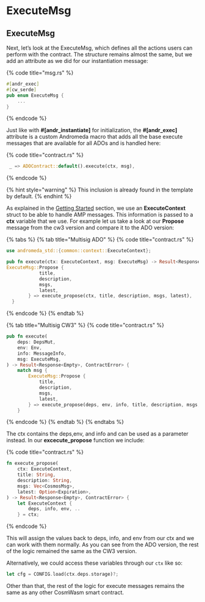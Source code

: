 # ExecuteMsg

## ExecuteMsg

Next, let’s look at the ExecuteMsg, which defines all the actions users can perform with the contract.  The structure remains almost the same, but we add an attribute as we did for our instantiation message:

{% code title="msg.rs" %}
```rust
#[andr_exec]
#[cw_serde]
pub enum ExecuteMsg {
    ...
}
```
{% endcode %}

Just like with **#\[andr\_instantiate]** for initialization, the **#\[andr\_exec]** attribute is a custom Andromeda macro that adds all the base execute messages that are available for all ADOs and is handled here:

{% code title="contract.rs" %}
```rust
 _ => ADOContract::default().execute(ctx, msg),
```
{% endcode %}

{% hint style="warning" %}
This inclusion is already found in the template by default.&#x20;
{% endhint %}

As explained  in the [Getting Started](../getting-started/) section, we use an **ExecuteContext** struct to be able to handle AMP messages. This information is passed to a **ctx** variable that we use. For example let us take a look   at our **Propose** message from the cw3 version and compare it to the ADO version:

{% tabs %}
{% tab title="Multisig ADO" %}
{% code title="contract.rs" %}
```rust
use andromeda_std::{common::context::ExecuteContext};

pub fn execute(ctx: ExecuteContext, msg: ExecuteMsg) -> Result<Response, ContractError> {
ExecuteMsg::Propose {
            title,
            description,
            msgs,
            latest,
        } => execute_propose(ctx, title, description, msgs, latest),
  }
```
{% endcode %}
{% endtab %}

{% tab title="Multisig CW3" %}
{% code title="contract.rs" %}
```rust
pub fn execute(
    deps: DepsMut,
    env: Env,
    info: MessageInfo,
    msg: ExecuteMsg,
) -> Result<Response<Empty>, ContractError> {
    match msg {
        ExecuteMsg::Propose {
            title,
            description,
            msgs,
            latest,
        } => execute_propose(deps, env, info, title, description, msgs, latest),
    }
```
{% endcode %}
{% endtab %}
{% endtabs %}

The ctx contains the deps,env, and info and can be used as a parameter instead. In our **excecute\_propose** function we include:

{% code title="contract.rs" %}
```rust
fn execute_propose(
    ctx: ExecuteContext,
    title: String,
    description: String,
    msgs: Vec<CosmosMsg>,
    latest: Option<Expiration>,
) -> Result<Response<Empty>, ContractError> {
    let ExecuteContext {
        deps, info, env, ..
    } = ctx;
```
{% endcode %}

This will assign the values back to deps, info, and env from our ctx and we can work with them normally. As you can see from the ADO version, the rest of the logic remained the same as the CW3 version.

Alternatively, we could access these variables through our `ctx` like so:

```rust
let cfg = CONFIG.load(ctx.deps.storage)?;
```

Other than that, the rest of the logic for execute messages remains the same as any other CosmWasm smart contract.
